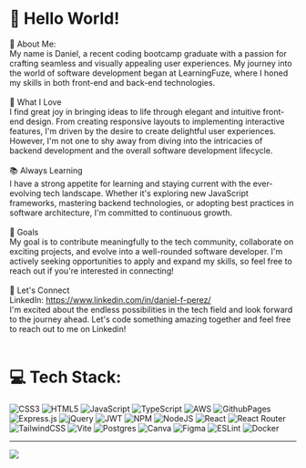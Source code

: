 # 👋 Hello World!
💫 About Me:<br>My name is Daniel, a recent coding bootcamp graduate with a passion for crafting seamless and visually appealing user experiences. My journey into the world of software development began at LearningFuze, where I honed my skills in both front-end and back-end technologies.<br><br>🚀 What I Love<br>I find great joy in bringing ideas to life through elegant and intuitive front-end design. From creating responsive layouts to implementing interactive features, I'm driven by the desire to create delightful user experiences. However, I'm not one to shy away from diving into the intricacies of backend development and the overall software development lifecycle.<br><br>📚 Always Learning<br>I have a strong appetite for learning and staying current with the ever-evolving tech landscape. Whether it's exploring new JavaScript frameworks, mastering backend technologies, or adopting best practices in software architecture, I'm committed to continuous growth.<br><br>🌱 Goals<br>My goal is to contribute meaningfully to the tech community, collaborate on exciting projects, and evolve into a well-rounded software developer. I'm actively seeking opportunities to apply and expand my skills, so feel free to reach out if you're interested in connecting!<br><br>🤝 Let's Connect<br>LinkedIn: https://www.linkedin.com/in/daniel-f-perez/<br>I'm excited about the endless possibilities in the tech field and look forward to the journey ahead. Let's code something amazing together and feel free to reach out to me on Linkedin!<br><br>

# 💻 Tech Stack:
![CSS3](https://img.shields.io/badge/css3-%231572B6.svg?style=flat&logo=css3&logoColor=white) ![HTML5](https://img.shields.io/badge/html5-%23E34F26.svg?style=flat&logo=html5&logoColor=white) ![JavaScript](https://img.shields.io/badge/javascript-%23323330.svg?style=flat&logo=javascript&logoColor=%23F7DF1E) ![TypeScript](https://img.shields.io/badge/typescript-%23007ACC.svg?style=flat&logo=typescript&logoColor=white) ![AWS](https://img.shields.io/badge/AWS-%23FF9900.svg?style=flat&logo=amazon-aws&logoColor=white) ![GithubPages](https://img.shields.io/badge/github%20pages-121013?style=flat&logo=github&logoColor=white) ![Express.js](https://img.shields.io/badge/express.js-%23404d59.svg?style=flat&logo=express&logoColor=%2361DAFB) ![jQuery](https://img.shields.io/badge/jquery-%230769AD.svg?style=flat&logo=jquery&logoColor=white) ![JWT](https://img.shields.io/badge/JWT-black?style=flat&logo=JSON%20web%20tokens) ![NPM](https://img.shields.io/badge/NPM-%23CB3837.svg?style=flat&logo=npm&logoColor=white) ![NodeJS](https://img.shields.io/badge/node.js-6DA55F?style=flat&logo=node.js&logoColor=white) ![React](https://img.shields.io/badge/react-%2320232a.svg?style=flat&logo=react&logoColor=%2361DAFB) ![React Router](https://img.shields.io/badge/React_Router-CA4245?style=flat&logo=react-router&logoColor=white) ![TailwindCSS](https://img.shields.io/badge/tailwindcss-%2338B2AC.svg?style=flat&logo=tailwind-css&logoColor=white) ![Vite](https://img.shields.io/badge/vite-%23646CFF.svg?style=flat&logo=vite&logoColor=white) ![Postgres](https://img.shields.io/badge/postgres-%23316192.svg?style=flat&logo=postgresql&logoColor=white) ![Canva](https://img.shields.io/badge/Canva-%2300C4CC.svg?style=flat&logo=Canva&logoColor=white) ![Figma](https://img.shields.io/badge/figma-%23F24E1E.svg?style=flat&logo=figma&logoColor=white) ![ESLint](https://img.shields.io/badge/ESLint-4B3263?style=flat&logo=eslint&logoColor=white) ![Docker](https://img.shields.io/badge/docker-%230db7ed.svg?style=flat&logo=docker&logoColor=white)

---
[![](https://visitcount.itsvg.in/api?id=Daniel-PerezF&icon=2&color=6)](https://visitcount.itsvg.in)

<!-- Proudly created with GPRM ( https://gprm.itsvg.in ) -->

